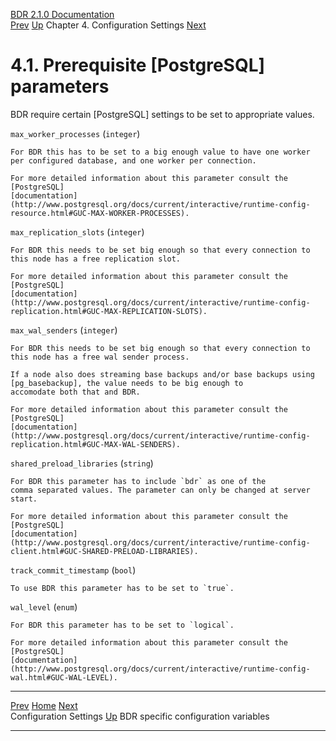   [BDR 2.1.0 Documentation](README.md)                                                                                                    
  [Prev](settings.md "Configuration Settings")   [Up](settings.md)    Chapter 4. Configuration Settings    [Next](bdr-configuration-variables.md "BDR specific configuration variables")  


# 4.1. Prerequisite [PostgreSQL] parameters

BDR require certain [PostgreSQL] settings to be set to
appropriate values.


`max_worker_processes` (`integer`)

    For BDR this has to be set to a big enough value to have one worker
    per configured database, and one worker per connection.

    For more detailed information about this parameter consult the
    [PostgreSQL]
    [documentation](http://www.postgresql.org/docs/current/interactive/runtime-config-resource.html#GUC-MAX-WORKER-PROCESSES).

`max_replication_slots` (`integer`)

    For BDR this needs to be set big enough so that every connection to
    this node has a free replication slot.

    For more detailed information about this parameter consult the
    [PostgreSQL]
    [documentation](http://www.postgresql.org/docs/current/interactive/runtime-config-replication.html#GUC-MAX-REPLICATION-SLOTS).

`max_wal_senders` (`integer`)

    For BDR this needs to be set big enough so that every connection to
    this node has a free wal sender process.

    If a node also does streaming base backups and/or base backups using
    [pg_basebackup], the value needs to be big enough to
    accomodate both that and BDR.

    For more detailed information about this parameter consult the
    [PostgreSQL]
    [documentation](http://www.postgresql.org/docs/current/interactive/runtime-config-replication.html#GUC-MAX-WAL-SENDERS).

`shared_preload_libraries` (`string`)

    For BDR this parameter has to include `bdr` as one of the
    comma separated values. The parameter can only be changed at server
    start.

    For more detailed information about this parameter consult the
    [PostgreSQL]
    [documentation](http://www.postgresql.org/docs/current/interactive/runtime-config-client.html#GUC-SHARED-PRELOAD-LIBRARIES).

`track_commit_timestamp` (`bool`)

    To use BDR this parameter has to be set to `true`.

`wal_level` (`enum`)

    For BDR this parameter has to be set to `logical`.

    For more detailed information about this parameter consult the
    [PostgreSQL]
    [documentation](http://www.postgresql.org/docs/current/interactive/runtime-config-wal.html#GUC-WAL-LEVEL).

  -------------------------------------- ------------------------------------ ---------------------------------------------------------
  [Prev](settings.md)    [Home](README.md)     [Next](bdr-configuration-variables.md)  
  Configuration Settings                  [Up](settings.md)                       BDR specific configuration variables
  -------------------------------------- ------------------------------------ ---------------------------------------------------------
